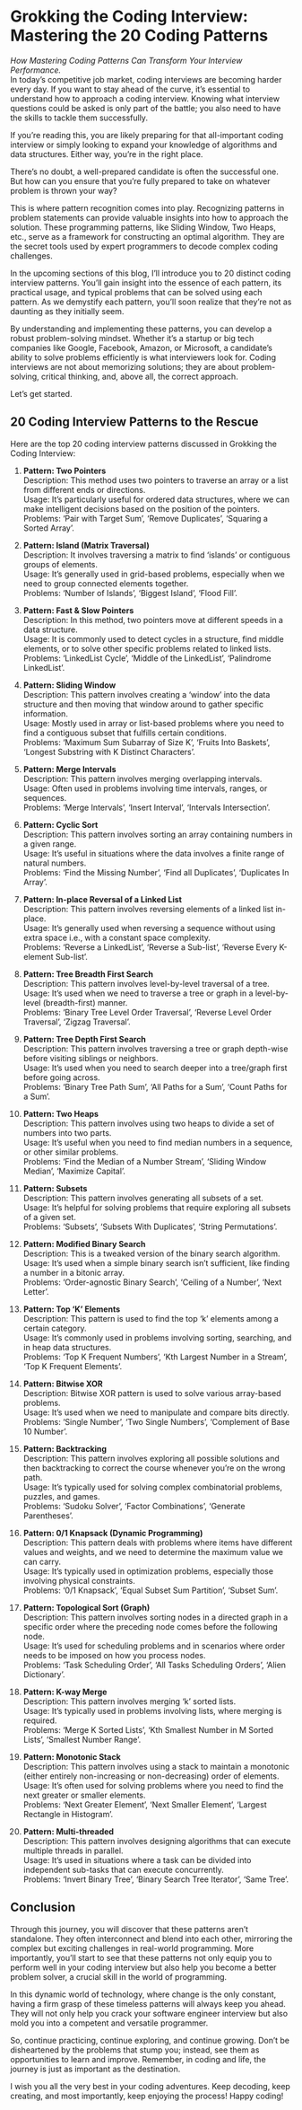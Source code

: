# Grokking the Coding Interview: Mastering the 20 Coding Patterns
_How Mastering Coding Patterns Can Transform Your Interview Performance._<br>
In today’s competitive job market, coding interviews are becoming harder every day. If you want to stay ahead of the curve, it’s essential to understand how to approach a coding interview. Knowing what interview questions could be asked is only part of the battle; you also need to have the skills to tackle them successfully.

If you’re reading this, you are likely preparing for that all-important coding interview or simply looking to expand your knowledge of algorithms and data structures. Either way, you’re in the right place.

There’s no doubt, a well-prepared candidate is often the successful one. But how can you ensure that you’re fully prepared to take on whatever problem is thrown your way?

This is where pattern recognition comes into play. Recognizing patterns in problem statements can provide valuable insights into how to approach the solution. These programming patterns, like Sliding Window, Two Heaps, etc., serve as a framework for constructing an optimal algorithm. They are the secret tools used by expert programmers to decode complex coding challenges.

In the upcoming sections of this blog, I’ll introduce you to 20 distinct coding interview patterns. You’ll gain insight into the essence of each pattern, its practical usage, and typical problems that can be solved using each pattern. As we demystify each pattern, you’ll soon realize that they’re not as daunting as they initially seem.

By understanding and implementing these patterns, you can develop a robust problem-solving mindset. Whether it’s a startup or big tech companies like Google, Facebook, Amazon, or Microsoft, a candidate’s ability to solve problems efficiently is what interviewers look for. Coding interviews are not about memorizing solutions; they are about problem-solving, critical thinking, and, above all, the correct approach.

Let’s get started.

## 20 Coding Interview Patterns to the Rescue
Here are the top 20 coding interview patterns discussed in Grokking the Coding Interview:

1. **Pattern: Two Pointers**<br>
   Description: This method uses two pointers to traverse an array or a list from different ends or directions.<br>
   Usage: It’s particularly useful for ordered data structures, where we can make intelligent decisions based on the position of the pointers.<br>
   Problems: ‘Pair with Target Sum’, ‘Remove Duplicates’, ‘Squaring a Sorted Array’.<br>

2. **Pattern: Island (Matrix Traversal)**   <br>
   Description: It involves traversing a matrix to find ‘islands’ or contiguous groups of elements.<br>
   Usage: It’s generally used in grid-based problems, especially when we need to group connected elements together.<br>
   Problems: ‘Number of Islands’, ‘Biggest Island’, ‘Flood Fill’.<br>

3. **Pattern: Fast & Slow Pointers**<br>
   Description: In this method, two pointers move at different speeds in a data structure.<br>
   Usage: It is commonly used to detect cycles in a structure, find middle elements, or to solve other specific problems related to linked lists.<br>
   Problems: ‘LinkedList Cycle’, ‘Middle of the LinkedList’, ‘Palindrome LinkedList’.<br>

4. **Pattern: Sliding Window**<br>
   Description: This pattern involves creating a ‘window’ into the data structure and then moving that window around to gather specific information.<br>
   Usage: Mostly used in array or list-based problems where you need to find a contiguous subset that fulfills certain conditions.<br>
   Problems: ‘Maximum Sum Subarray of Size K’, ‘Fruits Into Baskets’, ‘Longest Substring with K Distinct Characters’.<br>

5. **Pattern: Merge Intervals**<br>
   Description: This pattern involves merging overlapping intervals.<br>
   Usage: Often used in problems involving time intervals, ranges, or sequences.<br>
   Problems: ‘Merge Intervals’, ‘Insert Interval’, ‘Intervals Intersection’.<br>

6. **Pattern: Cyclic Sort**<br>
   Description: This pattern involves sorting an array containing numbers in a given range.<br>
   Usage: It’s useful in situations where the data involves a finite range of natural numbers.<br>
   Problems: ‘Find the Missing Number’, ‘Find all Duplicates’, ‘Duplicates In Array’.<br>

7. **Pattern: In-place Reversal of a Linked List**<br>
   Description: This pattern involves reversing elements of a linked list in-place.<br>
   Usage: It’s generally used when reversing a sequence without using extra space i.e., with a constant space complexity.<br>
   Problems: ‘Reverse a LinkedList’, ‘Reverse a Sub-list’, ‘Reverse Every K-element Sub-list’.<br>

8. **Pattern: Tree Breadth First Search**<br>
   Description: This pattern involves level-by-level traversal of a tree.<br>
   Usage: It’s used when we need to traverse a tree or graph in a level-by-level (breadth-first) manner.<br>
   Problems: ‘Binary Tree Level Order Traversal’, ‘Reverse Level Order Traversal’, ‘Zigzag Traversal’.<br>

9. **Pattern: Tree Depth First Search**<br>
   Description: This pattern involves traversing a tree or graph depth-wise before visiting siblings or neighbors.<br>
   Usage: It’s used when you need to search deeper into a tree/graph first before going across.<br>
   Problems: ‘Binary Tree Path Sum’, ‘All Paths for a Sum’, ‘Count Paths for a Sum’.<br>

10. **Pattern: Two Heaps**<br>
   Description: This pattern involves using two heaps to divide a set of numbers into two parts.<br>
   Usage: It’s useful when you need to find median numbers in a sequence, or other similar problems.<br>
   Problems: ‘Find the Median of a Number Stream’, ‘Sliding Window Median’, ‘Maximize Capital’.<br>

11. **Pattern: Subsets**<br>
   Description: This pattern involves generating all subsets of a set.<br>
   Usage: It’s helpful for solving problems that require exploring all subsets of a given set.<br>
   Problems: ‘Subsets’, ‘Subsets With Duplicates’, ‘String Permutations’.<br>

12. **Pattern: Modified Binary Search**<br>
   Description: This is a tweaked version of the binary search algorithm.<br>
   Usage: It’s used when a simple binary search isn’t sufficient, like finding a number in a bitonic array.<br>
   Problems: ‘Order-agnostic Binary Search’, ‘Ceiling of a Number’, ‘Next Letter’.<br>

13. **Pattern: Top ‘K’ Elements**<br>
   Description: This pattern is used to find the top ‘k’ elements among a certain category.<br>
   Usage: It’s commonly used in problems involving sorting, searching, and in heap data structures.<br>
   Problems: ‘Top K Frequent Numbers’, ‘Kth Largest Number in a Stream’, ‘Top K Frequent Elements’.<br>

14. **Pattern: Bitwise XOR**<br>
   Description: Bitwise XOR pattern is used to solve various array-based problems.<br>
   Usage: It’s used when we need to manipulate and compare bits directly.<br>
   Problems: ‘Single Number’, ‘Two Single Numbers’, ‘Complement of Base 10 Number’.<br>

15. **Pattern: Backtracking**<br>
   Description: This pattern involves exploring all possible solutions and then backtracking to correct the course whenever you’re on the wrong path.<br>
   Usage: It’s typically used for solving complex combinatorial problems, puzzles, and games.<br>
   Problems: ‘Sudoku Solver’, ‘Factor Combinations’, ‘Generate Parentheses’.<br>

16. **Pattern: 0/1 Knapsack (Dynamic Programming)**<br>
   Description: This pattern deals with problems where items have different values and weights, and we need to determine the maximum value we can carry.<br>
   Usage: It’s typically used in optimization problems, especially those involving physical constraints.<br>
   Problems: ‘0/1 Knapsack’, ‘Equal Subset Sum Partition’, ‘Subset Sum’.<br>

17. **Pattern: Topological Sort (Graph)**<br>
   Description: This pattern involves sorting nodes in a directed graph in a specific order where the preceding node comes before the following node.<br>
   Usage: It’s used for scheduling problems and in scenarios where order needs to be imposed on how you process nodes.<br>
   Problems: ‘Task Scheduling Order’, ‘All Tasks Scheduling Orders’, ‘Alien Dictionary’.<br>

18. **Pattern: K-way Merge**<br>
   Description: This pattern involves merging ‘k’ sorted lists.<br>
   Usage: It’s typically used in problems involving lists, where merging is required.<br>
   Problems: ‘Merge K Sorted Lists’, ‘Kth Smallest Number in M Sorted Lists’, ‘Smallest Number Range’.<br>

19. **Pattern: Monotonic Stack**<br>
   Description: This pattern involves using a stack to maintain a monotonic (either entirely non-increasing or non-decreasing) order of elements.<br>
   Usage: It’s often used for solving problems where you need to find the next greater or smaller elements.<br>
   Problems: ‘Next Greater Element’, ‘Next Smaller Element’, ‘Largest Rectangle in Histogram’.<br>

20. **Pattern: Multi-threaded**<br>
   Description: This pattern involves designing algorithms that can execute multiple threads in parallel.<br>
   Usage: It’s used in situations where a task can be divided into independent sub-tasks that can execute concurrently.<br>
   Problems: ‘Invert Binary Tree’, ‘Binary Search Tree Iterator’, ‘Same Tree’.<br>

## Conclusion
Through this journey, you will discover that these patterns aren’t standalone. They often interconnect and blend into each other, mirroring the complex but exciting challenges in real-world programming. More importantly, you’ll start to see that these patterns not only equip you to perform well in your coding interview but also help you become a better problem solver, a crucial skill in the world of programming.

In this dynamic world of technology, where change is the only constant, having a firm grasp of these timeless patterns will always keep you ahead. They will not only help you crack your software engineer interview but also mold you into a competent and versatile programmer.

So, continue practicing, continue exploring, and continue growing. Don’t be disheartened by the problems that stump you; instead, see them as opportunities to learn and improve. Remember, in coding and life, the journey is just as important as the destination.

I wish you all the very best in your coding adventures. Keep decoding, keep creating, and most importantly, keep enjoying the process! Happy coding!

